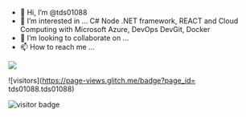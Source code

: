 - 👋 Hi, I’m @tds01088
- 👀 I’m interested in ... C#  Node  .NET framework, REACT and Cloud Computing with Microsoft Azure, DevOps DevGit, Docker
- 💞️ I’m looking to collaborate on ...
- 📫 How to reach me ...

<!---
tds01088/tds01088 is a ✨ special ✨ repository because its `README.md` (this file) appears on your GitHub profile.
You can click the Preview link to take a look at your changes.
--->


![](https://vistr.dev/badge?repo=tds01088.tds01088) 

 ![visitors](https://page-views.glitch.me/badge?page_id= tds01088.tds01088)


![visitor badge](https://visitor-badge.glitch.me/badge?page_id=jwenjian.visitor-badge&left_text=My%20Page%20Visitors)
